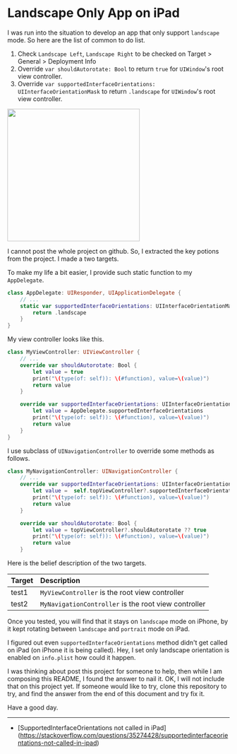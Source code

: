 # Landscape Only App on iPad

I was run into the situation to develop an app that only support `landscape` mode.  So here are the list of common to do list.

1. Check `Landscape Left`, `Landscape Right` to be checked on Target > General > Deployment Info
2. Override `var shouldAutorotate: Bool` to return `true` for `UIWindow`'s root view controller.
3. Override `var supportedInterfaceOrientations: UIInterfaceOrientationMask` to return `.landscape` for `UIWindow`'s root view controller.

<img width=300 src="https://qiita-image-store.s3.amazonaws.com/0/65634/1230881c-4ee5-0ba7-1cf7-86f1a3d60948.png" />

I cannot post the whole project on github. So, I extracted the key potions from the project. I made a two targets.


To make my life a bit easier, I provide such static function to my `AppDelegate`.

```.swift
class AppDelegate: UIResponder, UIApplicationDelegate {
	// ...
	static var supportedInterfaceOrientations: UIInterfaceOrientationMask {
		return .landscape
	}
}
```

My view controller looks like this.


```.swift
class MyViewController: UIViewController {
	// ...
	override var shouldAutorotate: Bool {
		let value = true
		print("\(type(of: self)): \(#function), value=\(value)")
		return value
	}

	override var supportedInterfaceOrientations: UIInterfaceOrientationMask {
		let value = AppDelegate.supportedInterfaceOrientations
		print("\(type(of: self)): \(#function), value=\(value)")
		return value
	}
}
```

I use subclass of `UINavigationController` to override some methods as follows.


```.swift
class MyNavigationController: UINavigationController {
	// ...
	override var supportedInterfaceOrientations: UIInterfaceOrientationMask {
		let value =  self.topViewController?.supportedInterfaceOrientations ?? AppDelegate.supportedInterfaceOrientations
		print("\(type(of: self)): \(#function), value=\(value)")
		return value
	}

	override var shouldAutorotate: Bool {
		let value = topViewController?.shouldAutorotate ?? true
		print("\(type(of: self)): \(#function), value=\(value)")
		return value
	}

```

Here is the belief description of the two targets.

| Target | Description |
|:-----|:------------|
|test1 | `MyViewController` is the root view controller |
|test2 | `MyNavigationController` is the root view controller |

Once you tested, you will find that it stays on `landscape` mode on iPhone, by it kept rotating between `landscape` and `portrait` mode on iPad.

I figured out even `supportedInterfaceOrientations` method didn't get called on iPad (on iPhone it is being called).  Hey, I set only landscape orientation is enabled on `info.plist` how could it happen.

I was thinking about post this project for someone to help, then while I am composing this README, I found the answer to nail it.  OK, I will not include that on this project yet.  If someone would like to try, clone this repository to try, and find the answer from the end of this document and try fix it. 


Have a good day.

---

* [SupportedInterfaceOrientations not called in iPad]
(https://stackoverflow.com/questions/35274428/supportedinterfaceorientations-not-called-in-ipad)

